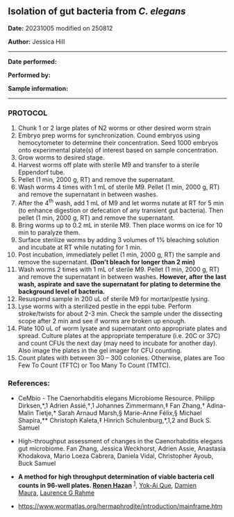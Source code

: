 ﻿## Isolation of gut bacteria from *C. elegans*
 
**Date:** 20231005 modified on 250812

**Author:** Jessica Hill

---

**Date performed:**

**Performed by:**

**Sample information:**

---

### PROTOCOL
1. Chunk 1 or 2 large plates of N2 worms or other desired worm strain
2. Embryo prep worms for synchronization. Cound embryos using hemocytometer to determine their concentration. Seed 1000 embryos onto experimental plate(s) of interest based on sample concentration.
3. Grow worms to desired stage.
4. Harvest worms off plate with sterile M9 and transfer to a sterile Eppendorf tube.
5. Pellet (1 min, 2000 g, RT) and remove the supernatant. 
6. Wash worms 4 times with 1 mL of sterile M9. Pellet (1 min, 2000 g, RT) and remove the supernatant in between washes. 
7. After the 4<sup>th</sup> wash, add 1 mL of M9 and let worms nutate at RT for 5 min (to enhance digestion or defecation of any transient gut bacteria). Then pellet (1 min, 2000 g, RT) and remove the supernatant.
8. Bring worms up to 0.2 mL in sterile M9. Then place worms on ice for 10 min to paralyze them. 
9. Surface sterilize worms by adding 3 volumes of 1% bleaching solution and incubate at RT while nutating for 1 min. 
10. Post incubation, immediately pellet (1 min, 2000 g, RT) the sample and remove the supernatant. **(Don’t bleach for longer than 2 min)**
11. Wash worms 2 times with 1 mL of sterile M9. Pellet (1 min, 2000 g, RT) and remove the supernatant in between washes. **However, after the last wash, aspirate** **and save the supernatant for plating to determine the background level of bacteria.** 
12. Resuspend sample in 200 uL of sterile M9 for mortar/pestle lysing. 
13. Lyse worms with a sterilized pestle in the eppi tube. Perform stroke/twists for about 2-3 min. Check the sample under the dissecting scope after 2 min and see if worms are broken up enough.  
14. Plate 100 uL of worm lysate and supernatant onto appropriate plates and spread. Culture plates at the appropriate temperature (i.e. 20C or 37C) and count CFUs the next day (may need to incubate for another day). Also image the plates in the gel imager for CFU counting. 
15. Count plates with between 30 – 300 colonies. Otherwise, plates are Too Few To Count (TFTC) or Too Many To Count (TMTC).  

### References:
- CeMbio - The Caenorhabditis elegans Microbiome Resource. Philipp Dirksen,\*,1 Adrien Assié,†,1 Johannes Zimmermann,‡ Fan Zhang,† Adina-Malin Tietje,\* Sarah Arnaud Marsh,§ Marie-Anne Félix,§ Michael Shapira,\*\* Christoph Kaleta,‡ Hinrich Schulenburg,\*,1,2 and Buck S. Samuel

- High-throughput assessment of changes in the Caenorhabditis elegans gut microbiome. Fan Zhang, Jessica Weckhorst, Adrien Assie, Anastasia Khodakova, Mario Loeza Cabrera, Daniela Vidal, Christopher Ayoub, Buck Samuel

- **A method for high throughput determination of viable bacteria cell counts in 96-well plates. [Ronen Hazan](https://pubmed.ncbi.nlm.nih.gov/?term=Hazan+R&cauthor_id=23148795)** <sup>[1</sup>](https://pubmed.ncbi.nlm.nih.gov/23148795/#affiliation-1 "Department of Surgery, Harvard Medical School and Massachusetts General Hospital, Boston, MA 02114, USA.")</sup>, [Yok-Ai Que](https://pubmed.ncbi.nlm.nih.gov/?term=Que+YA&cauthor_id=23148795), [Damien Maura](https://pubmed.ncbi.nlm.nih.gov/?term=Maura+D&cauthor_id=23148795), [Laurence G Rahme](https://pubmed.ncbi.nlm.nih.gov/?term=Rahme+LG&cauthor_id=23148795)

- <https://www.wormatlas.org/hermaphrodite/introduction/mainframe.htm>

